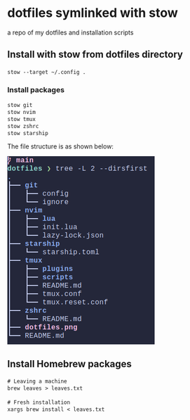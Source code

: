 # dotfiles symlinked with stow
a repo of my dotfiles and installation scripts

## Install with stow from dotfiles directory
`stow --target ~/.config .`

### Install packages
```
stow git
stow nvim
stow tmux
stow zshrc
stow starship
```

The file structure is as shown below:

![image of file structure](dotfiles.png)

## Install Homebrew packages

```
# Leaving a machine
brew leaves > leaves.txt

# Fresh installation
xargs brew install < leaves.txt
```

